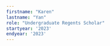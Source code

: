 ```yaml
---
firstname: "Karen"
lastname: "Yan"
role: "Undergraduate Regents Scholar"
startyear: '2023'
endyear: '2023'
---
```

